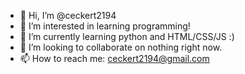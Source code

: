 - 👋 Hi, I’m @ceckert2194
- 👀 I’m interested in learning programming!
- 🌱 I’m currently learning python and HTML/CSS/JS :)
- 💞️ I’m looking to collaborate on nothing right now.
- 📫 How to reach me: ceckert2194@gmail.com

<!---
dangles/dangles is a ✨ special ✨ repository because its `README.md` (this file) appears on your GitHub profile.
You can click the Preview link to take a look at your changes.
--->
